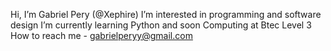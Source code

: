 Hi, I’m Gabriel Pery (@Xephire)
I’m interested in programming and software design
I’m currently learning Python and soon Computing at Btec Level 3
How to reach me - gabrielperyy@gmail.com

<!---
Xephire/Xephire is a ✨ special ✨ repository because its `README.md` (this file) appears on your GitHub profile.
You can click the Preview link to take a look at your changes.
--->
